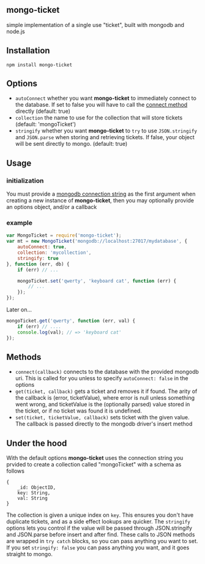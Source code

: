## mongo-ticket

simple implementation of a single use "ticket", built with mongodb and node.js

## Installation

`npm install mongo-ticket`

## Options

  - `autoConnect` whether you want **mongo-ticket** to immediately connect to the database.  If set to false you will have to call the [connect method](#methods) directly (default: true)
  - `collection` the name to use for the collection that will store tickets (default: 'mongoTicket')
  - `stringify` whether you want **mongo-ticket** to `try` to use `JSON.stringify` and `JSON.parse` when storing and retrieving tickets.  If false, your object will be sent directly to mongo. (default: true)

## Usage

### initialization

You must provide a [mongodb connection string](http://docs.mongodb.org/manual/reference/connection-string/) as the first argument when creating a new instance of **mongo-ticket**, then you may optionally provide an options object, and/or a callback

### example

```javascript
var MongoTicket = require('mongo-ticket');
var mt = new MongoTicket('mongodb://localhost:27017/mydatabase', {
    autoConnect: true,
    collection: 'mycollection',
    stringify: true
}, function (err, db) {
    if (err) // ...

    mongoTicket.set('qwerty', 'keyboard cat', function (err) {
        // ...
    });
});
```

Later on...
```Javascript
mongoTicket.get('qwerty', function (err, val) {
    if (err) // ....
    console.log(val); // => 'keyboard cat'
});
```

## Methods

  - `connect(callback)` connects to the database with the provided mongodb uri.  This is called for you unless to specify `autoConnect: false` in the options
  - `get(ticket, callback)` gets a ticket and removes it if found.  The arity of the callback is (error, ticketValue), where error is null unless something went wrong, and ticketValue is the (optionally parsed) value stored in the ticket, or if no ticket was found it is undefined.
  - `set(ticket, ticketValue, callback)` sets ticket with the given value.  The callback is passed directly to the mongodb driver's insert method

## Under the hood

With the default options **mongo-ticket** uses the connection string you prvided to create a collection called "mongoTicket" with a schema as follows
```
{
    _id: ObjectID,
    key: String,
    val: String
}
```
The collection is given a unique index on `key`.  This ensures you don't have duplicate tickets, and as a side effect lookups are quicker.
The `stringify` options lets you control if the value will be passed through JSON.stringify and JSON.parse before insert and after find.  These calls to JSON methods are wrapped in `try catch` blocks, so you can pass anything you want to set.  If you set `stringify: false` you can pass anything you want, and it goes straight to mongo.

